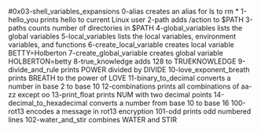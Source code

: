 #0x03-shell_variables_expansions
0-alias creates an alias for ls to rm *
1-hello_you prints hello to current Linux user
2-path adds /action to $PATH
3-paths counts number of directories in $PATH
4-global_variables lists the global variables
5-local_variables lists the local variables, environment variables, and functions
6-create_local_variable creates local variable BETTY=Holberton
7-create_global_variable creates global variable HOLBERTON=betty
8-true_knowledge adds 128 to TRUEKNOWLEDGE
9-divide_and_rule prints POWER divided by DIVIDE
10-love_exponent_breath prints BREATH to the power of LOVE
11-binary_to_decimal converts a number in base 2 to base 10
12-combinations prints all combinations of aa-zz except oo
13-print_float prints NUM with two decimal points
14-decimal_to_hexadecimal converts a number from base 10 to base 16
100-rot13 encodes a message in rot13 encryption
101-odd prints odd numbered lines
102-water_and_stir combines WATER and STIR
